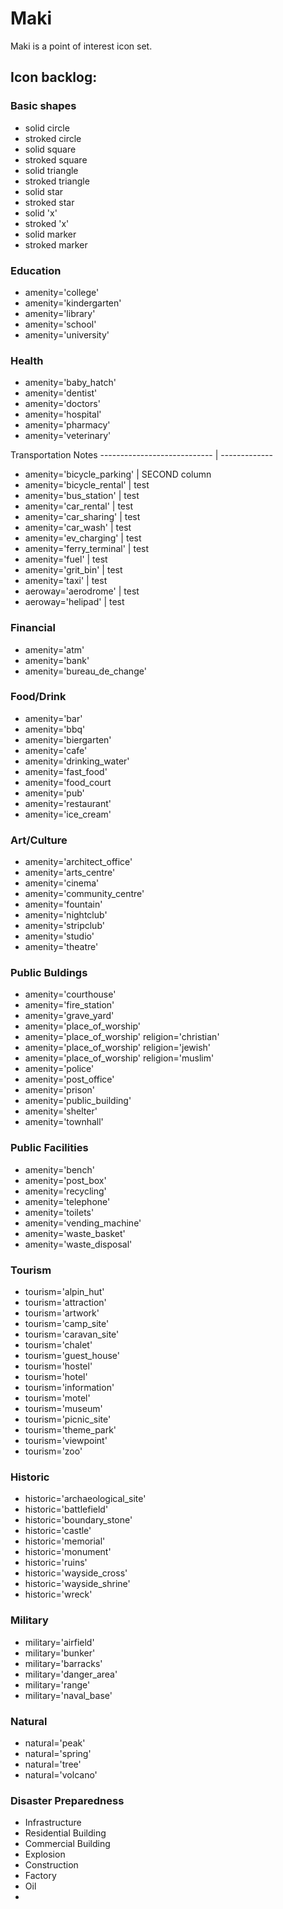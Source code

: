 # Maki 

Maki is a point of interest icon set.

## Icon backlog:

### Basic shapes

- solid circle
- stroked circle
- solid square
- stroked square
- solid triangle
- stroked triangle
- solid star
- stroked star
- solid 'x'
- stroked 'x'
- solid marker
- stroked marker
 
### Education
    
- amenity='college'   
- amenity='kindergarten'   
- amenity='library'   
- amenity='school'   
- amenity='university'   

### Health
    
- amenity='baby_hatch'   
- amenity='dentist'   
- amenity='doctors'   
- amenity='hospital'   
- amenity='pharmacy'   
- amenity='veterinary'   

Transportation                 Notes
---------------------------- | -------------   
- amenity='bicycle_parking'  | SECOND column
- amenity='bicycle_rental'   | test
- amenity='bus_station'      | test
- amenity='car_rental'       | test
- amenity='car_sharing'      | test
- amenity='car_wash'         | test
- amenity='ev_charging'      | test
- amenity='ferry_terminal'   | test
- amenity='fuel'             | test
- amenity='grit_bin'         | test
- amenity='taxi'             | test
- aeroway='aerodrome'        | test
- aeroway='helipad'          | test

### Financial
    
- amenity='atm'   
- amenity='bank'   
- amenity='bureau_de_change'   

### Food/Drink
    
- amenity='bar'
- amenity='bbq'   
- amenity='biergarten'   
- amenity='cafe'
- amenity='drinking_water'   
- amenity='fast_food'   
- amenity='food_court   
- amenity='pub'   
- amenity='restaurant'
- amenity='ice_cream'    

### Art/Culture

- amenity='architect_office'   
- amenity='arts_centre'   
- amenity='cinema'   
- amenity='community_centre'   
- amenity='fountain'   
- amenity='nightclub'   
- amenity='stripclub'   
- amenity='studio'   
- amenity='theatre'   

### Public Buldings
    
- amenity='courthouse'   
- amenity='fire_station'   
- amenity='grave_yard'   
- amenity='place_of_worship'   
- amenity='place_of_worship' religion='christian'   
- amenity='place_of_worship' religion='jewish'   
- amenity='place_of_worship' religion='muslim'   
- amenity='police'   
- amenity='post_office'   
- amenity='prison'   
- amenity='public_building'   
- amenity='shelter'   
- amenity='townhall'   

### Public Facilities
    
- amenity='bench'   
- amenity='post_box'   
- amenity='recycling'    
- amenity='telephone'   
- amenity='toilets'   
- amenity='vending_machine'   
- amenity='waste_basket'   
- amenity='waste_disposal'   

### Tourism
    
- tourism='alpin_hut'   
- tourism='attraction'   
- tourism='artwork'   
- tourism='camp_site'   
- tourism='caravan_site'   
- tourism='chalet'   
- tourism='guest_house'   
- tourism='hostel'   
- tourism='hotel'   
- tourism='information'   
- tourism='motel'   
- tourism='museum'   
- tourism='picnic_site'   
- tourism='theme_park'   
- tourism='viewpoint'   
- tourism='zoo'   

### Historic
    
- historic='archaeological_site'   
- historic='battlefield'   
- historic='boundary_stone'   
- historic='castle'   
- historic='memorial'   
- historic='monument'   
- historic='ruins'   
- historic='wayside_cross'   
- historic='wayside_shrine'   
- historic='wreck'   

### Military
    
- military='airfield'   
- military='bunker'   
- military='barracks'   
- military='danger_area'   
- military='range'   
- military='naval_base'   

### Natural

- natural='peak'   
- natural='spring'   
- natural='tree'   
- natural='volcano'

### Disaster Preparedness

- Infrastructure
- Residential Building
- Commercial Building
- Explosion
- Construction
- Factory
- Oil
- 